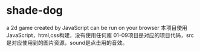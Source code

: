 # shade-dog
a 2d game created by JavaScript can be run on your browser
本项目使用JavaScript，html,css构建，没有使用任何库
01-09项目是对应的项目代码，src是对应使用到的图片资源，sound是点击用的音效。
